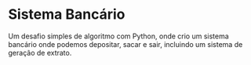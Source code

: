 # Sistema Bancário
Um desafio simples de algoritmo com Python, onde crio um sistema bancário onde podemos depositar, sacar e sair, incluindo um sistema de geração de extrato.
